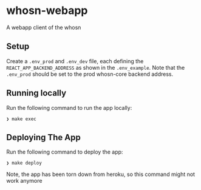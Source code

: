 # whosn-webapp

A webapp client of the whosn

## Setup

Create a `.env_prod` and `.env_dev` file, each defining the `REACT_APP_BACKEND_ADDRESS` as shown in the `.env_example`.
Note that the `.env_prod` should be set to the prod whosn-core backend address.

## Running locally

Run the following command to run the app locally:

```
❯ make exec
```

## Deploying The App

Run the following command to deploy the app:

```
❯ make deploy
```
Note, the app has been torn down from heroku, so this command might not work anymore
